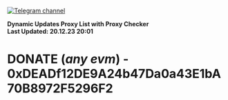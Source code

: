 [![Telegram channel](https://img.shields.io/endpoint?url=https://runkit.io/damiankrawczyk/telegram-badge/branches/master?url=https://t.me/n4z4v0d)](https://t.me/n4z4v0d) 

**Dynamic Updates Proxy List with Proxy Checker**  
**Last Updated: 20.12.23 20:01**

# DONATE (_any evm_) - 0xDEADf12DE9A24b47Da0a43E1bA70B8972F5296F2

